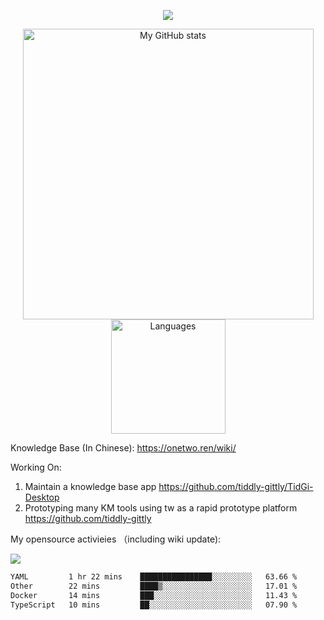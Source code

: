 <a href="https://github.com/linonetwo">
    <p align="center">
        <img src="https://github-profile-trophy.vercel.app/?username=linonetwo&column=7&theme=onedark"/>
    </p>
</a>
<a align="center" href="https://github.com/linonetwo">
  <p align="center">
    <img src="https://github-readme-stats.vercel.app/api?username=linonetwo&show_icons=true&count_private=true" alt="My GitHub stats" width="465"/>
    <img src="https://github-readme-stats.vercel.app/api/top-langs/?username=linonetwo&layout=compact&langs_count=10" alt="Languages" height="183">
  </p>
</a>

Knowledge Base (In Chinese): https://onetwo.ren/wiki/

Working On: 

1. Maintain a knowledge base app https://github.com/tiddly-gittly/TidGi-Desktop
1. Prototyping many KM tools using tw as a rapid prototype platform https://github.com/tiddly-gittly

My opensource activieies （including wiki update):

![](https://visitor-badge.glitch.me/badge?page_id=linonetwo.linonetwo)

<!--START_SECTION:waka-->

```txt
YAML         1 hr 22 mins    ████████████████░░░░░░░░░   63.66 %
Other        22 mins         ████▒░░░░░░░░░░░░░░░░░░░░   17.01 %
Docker       14 mins         ███░░░░░░░░░░░░░░░░░░░░░░   11.43 %
TypeScript   10 mins         ██░░░░░░░░░░░░░░░░░░░░░░░   07.90 %
```

<!--END_SECTION:waka-->
